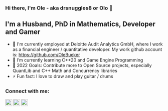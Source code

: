 ### Hi there, I'm Ole - aka drsnuggles8 or Olo 👋 

## I'm a Husband, PhD in Mathematics, Developer and Gamer

- 👷 I'm currently employed at Deloitte Audit Analytics GmbH, where I work as a financial engineer / quantitative developer. My work github account is: https://github.com/OleBueker
- 🌱 I’m currently learning C++20 and Game Engine Programming
- 🥅 2022 Goals: Contribute more to Open Source projects, especially QuantLib and C++ Math and Concurrency libraries
- ⚡ Fun fact: I love to draw and play guitar / drums

### Connect with me:

[<img align="left" alt="codeSTACKr | YouTube" width="22px" src="https://cdn.jsdelivr.net/npm/simple-icons@v3/icons/youtube.svg" />][youtube]
[<img align="left" alt="codeSTACKr | Twitter" width="22px" src="https://cdn.jsdelivr.net/npm/simple-icons@v3/icons/twitter.svg" />][twitter]
[<img align="left" alt="codeSTACKr | LinkedIn" width="22px" src="https://cdn.jsdelivr.net/npm/simple-icons@v3/icons/linkedin.svg" />][linkedin]

<br />

[twitter]: https://twitter.com/Olorune
[youtube]: https://www.youtube.com/channel/UCpUqzwE5xbz7MeBFInRZZ3Q
[linkedin]: https://www.linkedin.com/in/ole-bueker-80952a5b/
